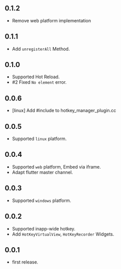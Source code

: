 ## 0.1.2

- Remove web platform implementation

## 0.1.1

- Add `unregisterAll` Method.

## 0.1.0

- Supported Hot Reload.
- #2 Fixed `No element` error.

## 0.0.6

- [linux] Add #include <string> to hotkey_manager_plugin.cc

## 0.0.5

- Supported `linux` platform.

## 0.0.4

- Supported `web` platform, Embed via iframe.
- Adapt flutter master channel.

## 0.0.3

- Supported `windows` platform.

## 0.0.2

- Supported inapp-wide hotkey.
- Add `HotKeyVirtualView`, `HotKeyRecorder` Widgets.

## 0.0.1

- first release.
